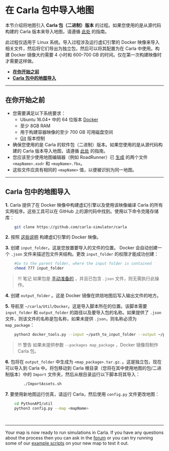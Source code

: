 # 在 Carla 包中导入地图

本节介绍将地图引入 __Carla 包（二进制）版本__ 的过程。如果您使用的是从源代码构建的 Carla 版本来导入地图，请遵循 [此处][source_ingest] 的指南。

此过程仅适用于 Linux 系统。导入过程涉及运行虚幻引擎的 Docker 映像来导入相关文件，然后将它们导出为独立包，然后可以将其配置为在 Carla 中使用。构建 Docker 镜像大约需要 4 小时和 600-700 GB 的时间。仅在第一次构建映像时才需要这样做。

- [__在你开始之前__](#before-you-begin)
- [__Carla 包中的地图导入__](#map-ingestion-in-a-carla-package)

---

## 在你开始之前

- 您需要满足以下系统要求：
    - Ubuntu 16.04+ 中的 64 位版本 [Docker](https://docs.docker.com/engine/install/) 
    - 至少 8GB RAM
    - 用于构建容器映像的至少 700 GB 可用磁盘空间
    - [Git](https://git-scm.com/downloads) 版本控制
- 确保您使用的是 Carla 的软件包（二进制）版本。如果您使用的是从源代码构建的 Carla 版本导入地图，请遵循 [此处][source_ingest] 的指南。
- 您应该至少使用地图编辑器（例如 RoadRunner）已 [生成][rr_generate_map] 的两个文件`<mapName>.xodr` 和 `<mapName>.fbx`。
- 这些文件应具有相同的 `<mapName>` 值，以便被识别为同一地图。


[source_ingest]: tuto_M_add_map_source.md
[import_map_package]: tuto_M_add_map_package.md
[rr_generate_map]: tuto_M_generate_map.md

---
## Carla 包中的地图导入

__1.__ Carla 提供了在 Docker 映像中构建虚幻引擎以及使用该映像编译 Carla 的所有实用程序。这些工具可以在 GitHub 上的源代码中找到。使用以下命令克隆存储库：

```sh
    git clone https://github.com/carla-simulator/carla
```

__2.__ 按照 [这些说明](https://github.com/carla-simulator/carla/tree/master/Util/Docker) 构建虚幻引擎的 Docker 映像。 

__3.__ 创建 `input_folder`。这是您放置要导入的文件的位置。 Docker 会自动创建一个 `.json` 文件来描述包文件夹结构。更改 `input_folder` 的权限才能成功创建：

```sh
    #Go to the parent folder, where the input folder is contained
    chmod 777 input_folder
```

> !!! 笔记
    如果包是 [手动准备的](tuto_M_manual_map_package.md) ，并且已包含 `.json` 文件，则无需执行此操作。

__4.__ 创建 `output_folder` 。这是 Docker 镜像在烘焙地图后写入输出文件的地方。

__5.__ 导航至 `~/carla/Util/Docker`。这是导入脚本所在的位置。该脚本需要 `input_folder` 和 `output_folder` 的路径以及要导入包的名称。如果提供了 `.json` 文件，则该文件的名称是包名称，如果未提供  `.json`，则名称必须为 `map_package`：

```sh
    python3 docker_tools.py --input ~/path_to_input_folder --output ~/path_to_output_folder --packages map_package
```

> !!! 警告
    如果未提供参数 `--packages map_package` ，Docker 镜像将制作 Carla 包。 

__6.__ 包将在 `output_folder` 中生成为 `<map_package>.tar.gz`. 。这是独立包，现在可以导入到 Carla 中。将包移动到 Carla 根目录（您将在其中使用地图的包/二进制版本）中的 `Import` 文件夹，然后从根目录运行以下脚本将其导入：

```sh
        ./ImportAssets.sh
```

__7.__ 要使用新地图运行仿真，请运行 Carla，然后使用 `config.py` 文件更改地图：

```sh
    cd PythonAPI/util
    python3 config.py --map <mapName>
```
<br>

---

Your map is now ready to run simulations in Carla. If you have any questions about the process then you can ask in the [forum](https://github.com/carla-simulator/carla/discussions) or you can try running some of our [example scripts](https://github.com/carla-simulator/carla/tree/master/PythonAPI/examples) on your new map to test it out.